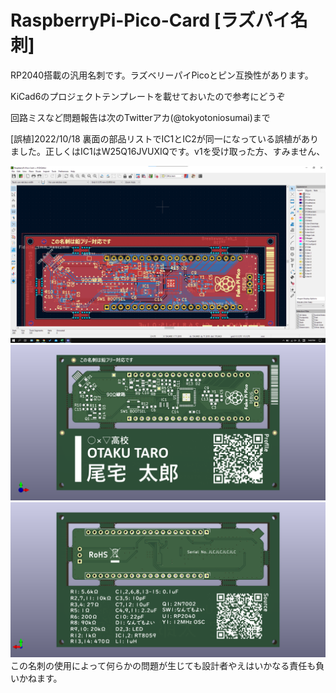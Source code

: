 # RaspberryPi-Pico-Card [ラズパイ名刺]
RP2040搭載の汎用名刺です。ラズベリーパイPicoとピン互換性があります。

KiCad6のプロジェクトテンプレートを載せておいたので参考にどうぞ

回路ミスなど問題報告は次のTwitterアカ(@tokyotoniosumai)まで

[誤植]2022/10/18  裏面の部品リストでIC1とIC2が同一になっている誤植がありました。正しくはIC1はW25Q16JVUXIQです。v1を受け取った方、すみません、

![RaspberryPi-Pico-Card-Gerber.png](./RaspberryPi-Pico-Card-Gerber.png)
![RaspberryPi-Pico-Card-F.png](./RaspberryPi-Pico-Card-F.png)
![RaspberryPi-Pico-Card-B.png](./RaspberryPi-Pico-Card-B.png)
この名刺の使用によって何らかの問題が生じても設計者やえはいかなる責任も負いかねます。
